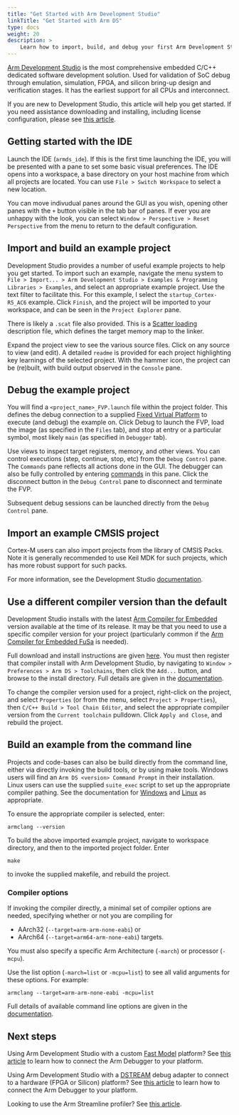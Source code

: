```yaml
---
title: "Get Started with Arm Development Studio"
linkTitle: "Get Started with Arm DS"
type: docs
weight: 20
description: >
    Learn how to import, build, and debug your first Arm Development Studio project
---
```

[Arm Development Studio](https://developer.arm.com/Tools%20and%20Software/Arm%20Development%20Studio) is the most comprehensive embedded C/C++ dedicated software development solution. Used for validation of SoC debug through emulation, simulation, FPGA, and silicon bring-up design and verification stages. It has the earliest support for all CPUs and interconnect.

If you are new to Development Studio, this article will help you get started. If you need assistance downloading and installing, including license configuration, please see [this article](/successkits/install).

## Getting started with the IDE

Launch the IDE (`armds_ide`). If this is the first time launching the IDE, you will be presented with a pane to set some basic visual preferences. The IDE opens into a workspace, a base directory on your host machine from which all projects are located. You can use `File > Switch Workspace` to select a new location.

You can move indivudual panes around the GUI as you wish, opening other panes with the `+` button visible in the tab bar of panes. If ever you are unhappy with the look, you can select `Window > Perspective > Reset Perspective` from the menu to return to the default configuration. 

## Import and build an example project

Development Studio provides a number of useful example projects to help you get started. To import such an example, navigate the menu system to `File > Import... > Arm Development Studio > Examples & Programming Libraries > Examples`, and select an appropriate example project. Use the text filter to facilitate this. For this example, I select the `startup_Cortex-R5_AC6` example. Click `Finish`, and the project will be imported to your workspace, and can be seen in the `Project Explorer` pane.

There is likely a `.scat` file also provided. This is a [Scatter loading](https://developer.arm.com/documentation/101754/latest/armlink-Reference/Scatter-loading-Features/The-scatter-loading-mechanism/Overview-of-scatter-loading) description file, which defines the target memory map to the linker.

Expand the project view to see the various source files. Click on any source to view (and edit). A detailed `readme` is provided for each project highlighting key learnings of the selected project. With the hammer icon, the project can be (re)built, with build output observed in the `Console` pane.

## Debug the example project

You will find a `<project_name>_FVP.launch` file within the project folder. This defines the debug connection to a supplied [Fixed Virtual Platform](https://developer.arm.com/Tools%20and%20Software/Fixed%20Virtual%20Platforms) to execute (and debug) the example on. Click Debug to launch the FVP, load the image (as specified in the `Files` tab), and stop at entry or a particular symbol, most likely `main` (as specified in `Debugger` tab).

Use views to inspect target registers, memory, and other views. You can control executions (step, continue, stop, etc) from the `Debug Control` pane. The `Commands` pane reflects all actions done in the GUI. The debugger can also be fully controlled by entering [commands](https://developer.arm.com/documentation/101471) in this pane. Click the disconnect button in the `Debug Control` pane to disconnect and terminate the FVP.

Subsequent debug sessions can be launched directly from the `Debug Control` pane.

## Import an example CMSIS project

Cortex-M users can also import projects from the library of CMSIS Packs. Note it is generally recommended to use Keil MDK for such projects, which has more robust support for such packs.

For more information, see the Development Studio [documentation](https://developer.arm.com/documentation/101469/latest/Migrating-from-DS-5-to-Arm-Development-Studio/CMSIS-Packs).

## Use a different compiler version than the default

Development Studio installs with the latest [Arm Compiler for Embedded](https://developer.arm.com/Tools%20and%20Software/Arm%20Compiler%20for%20Embedded) version available at the time of its release. It may be that you need to use a specific compiler version for your project (particularly common if the [Arm Compiler for Embedded FuSa](https://developer.arm.com/Tools%20and%20Software/Arm%20Compiler%20for%20Embedded%20FuSa) is needed).

Full download and install instructions are given [here](/compilers/install_armclang). You must then register that compiler install with Arm Development Studio, by navigating to `Window > Preferences > Arm DS > Toolchains`, then click the `Add...` button, and browse to the install directory. Full details are given in the [documentation](https://developer.arm.com/documentation/101469/latest/Installing-and-configuring-Arm-Development-Studio/Register-a-compiler-toolchain).

To change the compiler version used for a project, right-click on the project, and select `Properties` (or from the menu, select `Project > Properties`), then `C/C++ Build > Tool Chain Editor`, and select the appropriate compiler version from the `Current toolchain` pulldown. Click `Apply and Close`, and rebuild the project.

## Build an example from the command line

Projects and code-bases can also be build directly from the command line, either via directly invoking the build tools, or by using make tools. Windows users will find an `Arm DS <version> Command Prompt` in their installation. Linux users can use the supplied `suite_exec` script to set up the appropriate compiler pathing. See the documentation for [Windows](https://developer.arm.com/documentation/101469/latest/Installing-and-configuring-Arm-Development-Studio/Register-a-compiler-toolchain/Configure-a-compiler-toolchain-for-the-Arm-DS-command-prompt/Configure-a-compiler-toolchain-for-the-Arm-DS-command-prompt-on-Windows) and [Linux](https://developer.arm.com/documentation/101469/latest/Installing-and-configuring-Arm-Development-Studio/Register-a-compiler-toolchain/Configure-a-compiler-toolchain-for-the-Arm-DS-command-prompt/Configure-a-compiler-toolchain-for-the-Arm-DS-command-prompt-on-Linux) as appropriate.

To ensure the appropriate compiler is selected, enter:
```console
armclang --version
```
To build the above imported example project, navigate to workspace directory, and then to the imported project folder. Enter
```console
make
```
to invoke the supplied makefile, and rebuild the project.

### Compiler options

If invoking the compiler directly, a minimal set of compiler options are needed, specifying whether or not you are compiling for
* AArch32 (`--target=arm-arm-none-eabi`) or
* AArch64 (`--target=arm64-arm-none-eabi`) targets.

You must also specify a specific Arm Architecture (`-march`) or processor (`-mcpu`).

Use the list option (`-march=list` or `-mcpu=list`) to see all valid arguments for these options. For example:
```console
armclang --target=arm-arm-none-eabi -mcpu=list
```

Full details of available command line options are given in the [documentation](https://developer.arm.com/documentation/101754).

## Next steps

Using Arm Development Studio with a custom [Fast Model](https://developer.arm.com/Tools%20and%20Software/Fast%20Models) platform? See [this article](/successkits/getstarted/ds_fm) to learn how to connect the Arm Debugger to your platform.

Using Arm Development Studio with a [DSTREAM](https://developer.arm.com/Tools%20and%20Software/DSTREAM-ST#Editions) debug adapter to connect to a hardware (FPGA or Silicon) platform? See [this article](/successkits/getstarted/dstream) to learn how to connect the Arm Debugger to your platform.

Looking to use the Arm Streamline profiler? See [this article](/successkits/getstarted/streamline).
